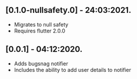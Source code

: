## [0.1.0-nullsafety.0] - 24:03:2021.

* Migrates to null safety
* Requires flutter 2.0.0

## [0.0.1] - 04:12:2020.

* Adds bugsnag notifier
* Includes the ability to add user details to notifier
